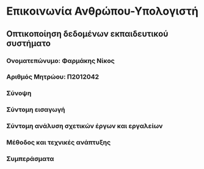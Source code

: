 # Επικοινωνία Ανθρώπου-Υπολογιστή
## Οπτικοποίηση δεδομένων εκπαιδευτικού συστήματο
### Ονοματεπώνυμο: Φαρμάκης Νίκος
### Αριθμός Μητρώου: Π2012042
### Σύνοψη 
### Σύντομη εισαγωγή
### Σύντομη ανάλυση σχετικών έργων και εργαλείων
### Μέθοδος και τεχνικές ανάπτυξης
### Συμπεράσματα
